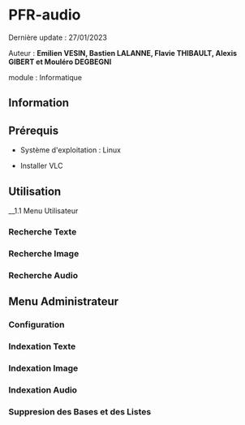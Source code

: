 # PFR-audio 

Dernière update : 27/01/2023

Auteur : **Emilien VESIN, Bastien LALANNE, Flavie THIBAULT, Alexis GIBERT et Mouléro DEGBEGNI**

module : Informatique

## Information

## Prérequis
* Système d'exploitation : Linux

* Installer VLC

## Utilisation

__1.1 Menu Utilisateur

### Recherche Texte

### Recherche Image

### Recherche Audio

## Menu Administrateur

### Configuration

### Indexation Texte

### Indexation Image

### Indexation Audio

### Suppresion des Bases et des Listes

